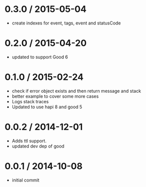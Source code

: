 
0.3.0 / 2015-05-04
==================

  * create indexes for event, tags, event and statusCode


0.2.0 / 2015-04-20
==================

  * updated to support Good 6


0.1.0 / 2015-02-24
==================

  * check if error object exists and then return message and stack
  * better example to cover some more cases
  * Logs stack traces
  * Updated to use hapi 8 and good 5

0.0.2 / 2014-12-01 
==================

  * Adds ttl support.
  * updated dev dep of good

0.0.1 / 2014-10-08 
==================

  * initial commit
